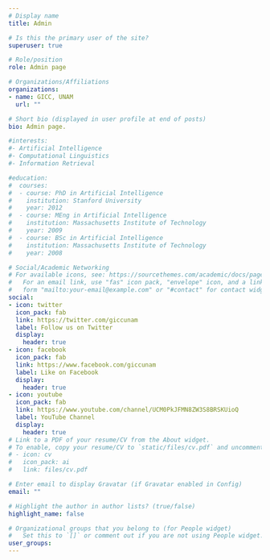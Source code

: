 ```yaml
---
# Display name
title: Admin

# Is this the primary user of the site?
superuser: true

# Role/position
role: Admin page

# Organizations/Affiliations
organizations:
- name: GICC, UNAM
  url: ""

# Short bio (displayed in user profile at end of posts)
bio: Admin page.

#interests:
#- Artificial Intelligence
#- Computational Linguistics
#- Information Retrieval

#education:
#  courses:
#  - course: PhD in Artificial Intelligence
#    institution: Stanford University
#    year: 2012
#  - course: MEng in Artificial Intelligence
#    institution: Massachusetts Institute of Technology
#    year: 2009
#  - course: BSc in Artificial Intelligence
#    institution: Massachusetts Institute of Technology
#    year: 2008

# Social/Academic Networking
# For available icons, see: https://sourcethemes.com/academic/docs/page-builder/#icons
#   For an email link, use "fas" icon pack, "envelope" icon, and a link in the
#   form "mailto:your-email@example.com" or "#contact" for contact widget.
social:
- icon: twitter
  icon_pack: fab
  link: https://twitter.com/giccunam
  label: Follow us on Twitter
  display:
    header: true
- icon: facebook
  icon_pack: fab
  link: https://www.facebook.com/giccunam
  label: Like on Facebook
  display:
    header: true
- icon: youtube
  icon_pack: fab
  link: https://www.youtube.com/channel/UCM0PkJFMN8ZW3S8BRSKUioQ
  label: YouTube Channel
  display:
    header: true
# Link to a PDF of your resume/CV from the About widget.
# To enable, copy your resume/CV to `static/files/cv.pdf` and uncomment the lines below.
# - icon: cv
#   icon_pack: ai
#   link: files/cv.pdf

# Enter email to display Gravatar (if Gravatar enabled in Config)
email: ""

# Highlight the author in author lists? (true/false)
highlight_name: false

# Organizational groups that you belong to (for People widget)
#   Set this to `[]` or comment out if you are not using People widget.
user_groups:
---
```

